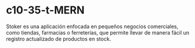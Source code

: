 # c10-35-t-MERN
Stoker es una aplicación enfocada en pequeños negocios comerciales, como tiendas, farmacias o ferreterías, que permite llevar de manera fácil un registro actualizado de productos en stock.

